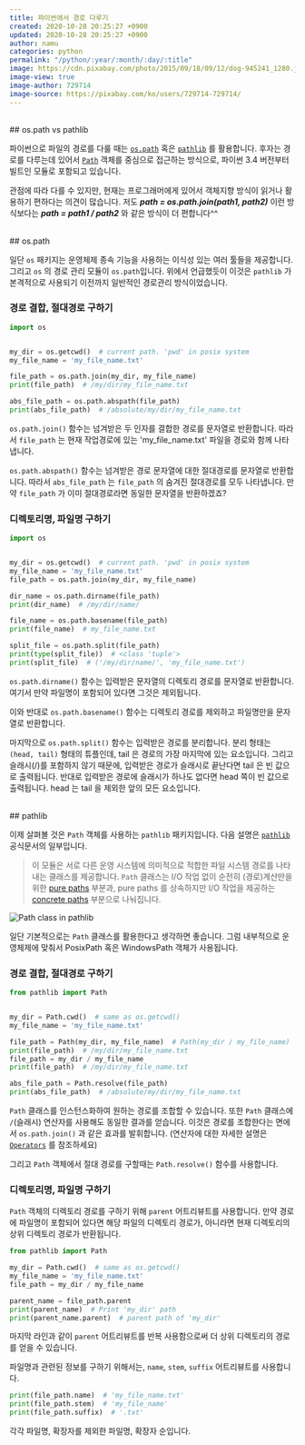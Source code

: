 ```yaml
---
title: 파이썬에서 경로 다루기
created: 2020-10-28 20:25:27 +0900
updated: 2020-10-28 20:25:27 +0900
author: namu
categories: python
permalink: "/python/:year/:month/:day/:title"
image: https://cdn.pixabay.com/photo/2015/09/18/09/12/dog-945241_1280.jpg
image-view: true
image-author: 729714
image-source: https://pixabay.com/ko/users/729714-729714/
---
```



<br>
## os.path vs pathlib

파이썬으로 파일의 경로를 다룰 때는 [```os.path```](https://docs.python.org/ko/3/library/os.path.html#module-os.path) 혹은 
[```pathlib```](https://docs.python.org/3/library/pathlib.html) 를 활용합니다.
후자는 경로를 다루는데 있어서 [```Path```](https://docs.python.org/3/library/pathlib.html#concrete-paths) 
객체를 중심으로 접근하는 방식으로, 파이썬 3.4 버전부터 빌트인 모듈로 포함되고 있습니다.

관점에 따라 다를 수 있지만, 현재는 프로그래머에게 있어서 객체지향 방식이 읽거나 활용하기 편하다는 의견이 많습니다.
저도 **_path = os.path.join(path1, path2)_** 이런 방식보다는 **_path = path1 / path2_** 와 같은 방식이 더 편합니다^^


<br>
## os.path

일단 ```os``` 패키지는 운영체제 종속 기능을 사용하는 이식성 있는 여러 툴들을 제공합니다.
그리고 ```os``` 의 경로 관리 모듈이 ```os.path```입니다.
위에서 언급했듯이 이것은 ```pathlib``` 가 본격적으로 사용되기 이전까지 일반적인 경로관리 방식이었습니다.

### 경로 결합, 절대경로 구하기

```python
import os


my_dir = os.getcwd()  # current path. 'pwd' in posix system
my_file_name = 'my_file_name.txt'

file_path = os.path.join(my_dir, my_file_name)
print(file_path)  # /my/dir/my_file_name.txt

abs_file_path = os.path.abspath(file_path)
print(abs_file_path)  # /absolute/my/dir/my_file_name.txt
```

```os.path.join()``` 함수는 넘겨받은 두 인자를 결합한 경로를 문자열로 반환합니다.
따라서 ```file_path``` 는 현재 작업경로에 있는 'my_file_name.txt' 파일을 경로와 함께 나타냅니다.

```os.path.abspath()``` 함수는 넘겨받은 경로 문자열에 대한 절대경로를 문자열로 반환합니다.
따라서 ```abs_file_path``` 는 ```file_path``` 의 숨겨진 절대경로를 모두 나타냅니다.
만약 ```file_path``` 가 이미 절대경로라면 동일한 문자열을 반환하겠죠?

### 디렉토리명, 파일명 구하기

```python
import os


my_dir = os.getcwd()  # current path. 'pwd' in posix system
my_file_name = 'my_file_name.txt'
file_path = os.path.join(my_dir, my_file_name)

dir_name = os.path.dirname(file_path)
print(dir_name)  # /my/dir/name/

file_name = os.path.basename(file_path)
print(file_name)  # my_file_name.txt

split_file = os.path.split(file_path)
print(type(split_file))  # <class 'tuple'>
print(split_file)  # ('/my/dir/name/', 'my_file_name.txt')
```

```os.path.dirname()``` 함수는 입력받은 문자열의 디렉토리 경로를 문자열로 반환합니다.
여기서 만약 파일명이 포함되어 있다면 그것은 제외됩니다.

이와 반대로 ```os.path.basename()``` 함수는 디렉토리 경로를 제외하고 파일명만을 문자열로 반환합니다.

마지막으로 ```os.path.split()``` 함수는 입력받은 경로를 분리합니다.
분리 형태는 ```(head, tail)``` 형태의 튜플인데, tail 은 경로의 가장 마지막에 있는 요소입니다.
그리고 슬래시(/)를 포함하지 않기 때문에, 입력받은 경로가 슬래시로 끝난다면 tail 은 빈 값으로 출력됩니다.
반대로 입력받은 경로에 슬래시가 하나도 없다면 head 쪽이 빈 값으로 출력됩니다.
head 는 tail 을 제외한 앞의 모든 요소입니다.

<br>
## pathlib

이제 살펴볼 것은 ```Path``` 객체를 사용하는 ```pathlib``` 패키지입니다.
다음 설명은 [```pathlib```](https://docs.python.org/3/library/pathlib.html) 공식문서의 일부입니다.

> 이 모듈은 서로 다른 운영 시스템에 의미적으로 적합한 파일 시스템 경로를 나타내는 클래스를 제공합니다.
> ```Path``` 클래스는 I/O 작업 없이 순전히 (경로)계산만을 위한 
> [pure paths](https://docs.python.org/3/library/pathlib.html#pure-paths) 부분과,
> pure paths 를 상속하지만 I/O 작업을 제공하는 
> [concrete paths](https://docs.python.org/3/library/pathlib.html#concrete-paths) 부분으로 나눠집니다.

![Path class in pathlib](https://docs.python.org/3/_images/pathlib-inheritance.png)

일단 기본적으로는 ```Path``` 클래스를 활용한다고 생각하면 좋습니다.
그럼 내부적으로 운영체제에 맞춰서 PosixPath 혹은 WindowsPath 객체가 사용됩니다.

### 경로 결합, 절대경로 구하기

```python
from pathlib import Path


my_dir = Path.cwd()  # same as os.getcwd()
my_file_name = 'my_file_name.txt'

file_path = Path(my_dir, my_file_name)  # Path(my_dir / my_file_name)
print(file_path)  # /my/dir/my_file_name.txt
file_path = my_dir / my_file_name
print(file_path)  # /my/dir/my_file_name.txt

abs_file_path = Path.resolve(file_path)
print(abs_file_path)  # /absolute/my/dir/my_file_name.txt
```

```Path``` 클래스를 인스턴스화하여 원하는 경로를 조합할 수 있습니다.
또한 ```Path``` 클래스에 ```/```(슬래시) 연산자를 사용해도 동일한 결과를 얻습니다.
이것은 경로를 조합한다는 면에서 ```os.path.join()``` 과 같은 효과를 발휘합니다.
(연산자에 대한 자세한 설명은 [```Operators```](https://docs.python.org/3/library/pathlib.html#operators) 를 참조하세요)

그리고 ```Path``` 객체에서 절대 경로를 구할때는 ```Path.resolve()``` 함수를 사용합니다.

### 디렉토리명, 파일명 구하기

```Path``` 객체의 디렉토리 경로를 구하기 위해 ```parent``` 어트리뷰트를 사용합니다.
만약 경로에 파일명이 포함되어 있다면 해당 파일의 디렉토리 경로가, 아니라면 현재 디렉토리의 상위 디렉토리 경로가 반환됩니다.

```python
from pathlib import Path

my_dir = Path.cwd()  # same as os.getcwd()
my_file_name = 'my_file_name.txt'
file_path = my_dir / my_file_name

parent_name = file_path.parent
print(parent_name)  # Print 'my_dir' path
print(parent_name.parent)  # parent path of 'my_dir'
```

마지막 라인과 같이 ```parent``` 어트리뷰트를 반복 사용함으로써 더 상위 디렉토리의 경로를 얻을 수 있습니다.

파일명과 관련된 정보를 구하기 위해서는, ```name```, ```stem```, ```suffix``` 어트리뷰트를 사용합니다.

```python
print(file_path.name)  # 'my_file_name.txt'
print(file_path.stem)  # 'my_file_name'
print(file_path.suffix)  # '.txt'
```

각각 파일명, 확장자를 제외한 파일명, 확장자 순입니다.
